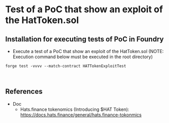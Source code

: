 # Test of a PoC that show an exploit of the HatToken.sol
## Installation for executing tests of PoC in Foundry
- Execute a test of a PoC that show an exploit of the HatToken.sol
(NOTE: Execution command below must be executed in the root directory)
```
forge test -vvvv --match-contract HATTokenExploitTest
```

<br>

## References
- Doc
  - Hats.finance tokenomics (Introducing $HAT Token): https://docs.hats.finance/general/hats.finance-tokonmics